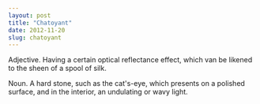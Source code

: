 ```yaml
---
layout: post
title: "Chatoyant"
date: 2012-11-20
slug: chatoyant
---
```


Adjective. Having a certain optical reflectance effect, which van be likened to the sheen of a spool of silk.

Noun. A hard stone, such as the cat's-eye, which presents on a polished surface, and in the interior, an undulating or wavy light.

